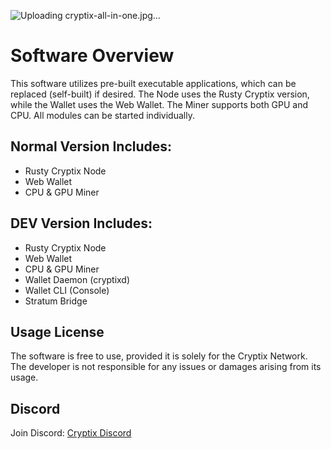 
![Uploading cryptix-all-in-one.jpg…]()



# Software Overview

This software utilizes pre-built executable applications, which can be replaced (self-built) if desired. The Node uses the Rusty Cryptix version, while the Wallet uses the Web Wallet. The Miner supports both GPU and CPU. All modules can be started individually.

## Normal Version Includes:
- Rusty Cryptix Node
- Web Wallet
- CPU & GPU Miner

## DEV Version Includes:
- Rusty Cryptix Node
- Web Wallet
- CPU & GPU Miner
- Wallet Daemon (cryptixd)
- Wallet CLI (Console)
- Stratum Bridge

## Usage License
The software is free to use, provided it is solely for the Cryptix Network. The developer is not responsible for any issues or damages arising from its usage.

## Discord
Join Discord: [Cryptix Discord](https://discord.gg/SxXCXHFFeA)
